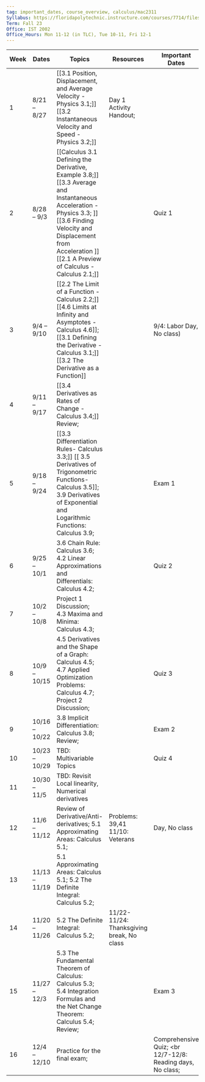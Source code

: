 ```yaml
---
tag: important_dates, course_overview, calculus/mac2311
Syllabus: https://floridapolytechnic.instructure.com/courses/7714/files/5875187?module_item_id=428651
Term: Fall 23
Office: IST 2002
Office_Hours: Mon 11-12 (in TLC), Tue 10-11, Fri 12-1
---
```





| Week | Dates         | Topics                                                                                                                                                                                                                                       | Resources                                 | Important Dates                                             |
| ---- | ------------- | -------------------------------------------------------------------------------------------------------------------------------------------------------------------------------------------------------------------------------------------- | ----------------------------------------- | ----------------------------------------------------------- |
| 1    | 8/21 – 8/27   | [[3.1 Position, Displacement, and Average Velocity - Physics 3.1;]]  <br>[[3.2 Instantaneous Velocity and Speed - Physics 3.2;]]                                                                                                             | Day 1 Activity Handout;                   |                                                             |
| 2    | 8/28 – 9/3    | [[Calculus 3.1 Defining the Derivative, Example 3.8;]]<br> [[3.3 Average and Instantaneous Acceleration - Physics 3.3;  ]]<br>[[3.6 Finding Velocity and Displacement from Acceleration ]] <br>[[2.1 A Preview of Calculus - Calculus 2.1;]] |                                           | Quiz 1                                                      |
| 3    | 9/4 – 9/10    | [[2.2 The Limit of a Function - Calculus 2.2;]] <br>[[4.6 Limits at Infinity and Asymptotes - Calculus 4.6]];  <br>[[3.1 Defining the Derivative - Calculus 3.1;]]<br>[[3.2 The Derivative as a Function]]<br>                     |                                           | 9/4: Labor Day, No class)                                   |
| 4    | 9/11 – 9/17   | [[3.4 Derivatives as Rates of Change -  Calculus 3.4;]]  <br>Review;                                                                                                                                                                               |                                           |                                                             |
| 5    | 9/18 – 9/24   | [[3.3 Differentiation Rules- Calculus 3.3;]] [[ 3.5 Derivatives of Trigonometric Functions- Calculus 3.5]];  <br>3.9 Derivatives of Exponential and Logarithmic Functions: Calculus 3.9;                                                              |                                           | Exam 1                                                      |
| 6    | 9/25 – 10/1   | 3.6 Chain Rule: Calculus 3.6; 4.2 Linear Approximations and Differentials: Calculus 4.2;                                                                                                                                                     |                                           | Quiz 2                                                      |
| 7    | 10/2 – 10/8   | Project 1 Discussion;<br>4.3 Maxima and Minima: Calculus 4.3;                                                                                                                                                                                |                                           |                                                             |
| 8    | 10/9 – 10/15  | 4.5 Derivatives and the Shape of a Graph: <br>Calculus 4.5;<br>4.7 Applied Optimization Problems: <br> Calculus 4.7; <br>Project 2 Discussion;                                                                                               |                                           | Quiz 3                                                      |
| 9    | 10/16 – 10/22 | 3.8 Implicit Differentiation: Calculus 3.8; <br>Review;                                                                                                                                                                                      |                                           | Exam 2                                                      |
| 10   | 10/23 – 10/29 | TBD: Multivariable Topics                                                                                                                                                                                                                    |                                           | Quiz 4                                                      |
| 11   | 10/30 – 11/5  | TBD: Revisit Local linearity, Numerical derivatives                                                                                                                                                                                          |                                           |                                                             |
| 12   | 11/6 – 11/12  | Review of Derivative/Anti-derivatives; 5.1 Approximating Areas: Calculus 5.1;                                                                                                                                                                | Problems: 39,41 11/10: Veterans           | Day, No class                                               |
| 13   | 11/13 – 11/19 | 5.1 Approximating Areas: Calculus 5.1; 5.2 The Definite Integral: Calculus 5.2;                                                                                                                                                              |                                           |                                                             |
| 14   | 11/20 – 11/26 | 5.2 The Definite Integral: Calculus 5.2;                                                                                                                                                                                                     | 11/22-11/24: Thanksgiving break, No class |                                                             |
| 15   | 11/27 – 12/3  | 5.3 The Fundamental Theorem of Calculus: Calculus 5.3;  <br>5.4 Integration Formulas and the Net Change Theorem: Calculus 5.4; Review;                                                                                                       |                                           | Exam 3                                                      |
| 16   | 12/4 – 12/10  | Practice for the final exam;                                                                                                                                                                                                                 |                                           | Comprehensive Quiz;  <br 12/7-12/8: Reading days, No class; |
